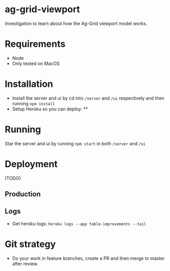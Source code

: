 # ag-grid-viewport
Investigation to learn about how the Ag-Grid viewport model works.

# Requirements
* Node
* Only tested on MacOS

# Installation
* Install the server and ui by cd into `/server` and `/ui` respectively and then running `npm install`
* Setup Heroku so you can deploy:
** 

# Running 
Star the server and ui by running `npm start` in both `/server` and `/ui`

# Deployment
(TODO)

## Production


## Logs
* Get heroku logs: `heroku logs --app table-improvements --tail`

# Git strategy
* Do your work in feature branches, create a PR and then merge to master after review.


